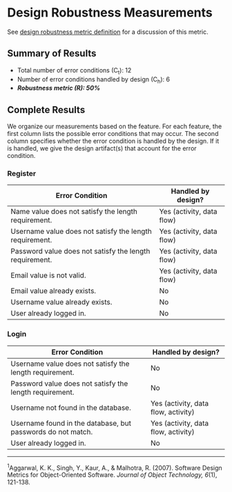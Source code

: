 # Design Robustness Measurements

See [design robustness metric definition](../metric-definitions/design-robustness-metric.md) 
for a discussion of this metric.

## Summary of Results

* Total number of error conditions (C<sub>t</sub>): 12
* Number of error conditions handled by design (C<sub>h</sub>): 6
* ***Robustness metric (R): 50%***

## Complete Results

We organize our measurements based on the feature. For each feature, the first column lists the possible error conditions that may occur. The second column specifies whether the error condition is handled by the design. If it is handled, we give the design artifact(s) that account for the error condition.

### Register

Error Condition | Handled by design?
--- | ---
Name value does not satisfy the length requirement. | Yes (activity, data flow)
Username value does not satisfy the length requirement. | Yes (activity, data flow)
Password value does not satisfy the length requirement. | Yes (activity, data flow)
Email value is not valid. | Yes (activity, data flow)
Email value already exists. | No
Username value already exists.  | No
User already logged in. | No

### Login   
Error Condition | Handled by design?
--- | ---
Username value does not satisfy the length requirement. | No
Password value does not satisfy the length requirement. | No
Username not found in the database. | Yes (activity, data flow, activity)
Username found in the database, but passwords do not match. | Yes (activity, data flow, activity)
User already logged in. | No


---
<sup>1</sup>Aggarwal, K. K., Singh, Y., Kaur, A., & Malhotra, R. (2007). Software Design Metrics for Object-Oriented Software. *Journal of Object Technology, 6*(1), 121-138.
